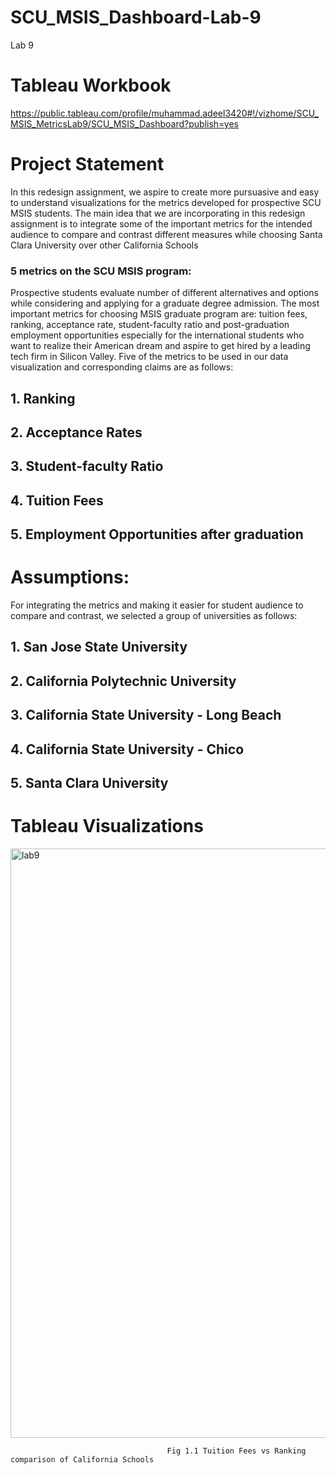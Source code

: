 # SCU_MSIS_Dashboard-Lab-9
Lab 9

# Tableau Workbook

https://public.tableau.com/profile/muhammad.adeel3420#!/vizhome/SCU_MSIS_MetricsLab9/SCU_MSIS_Dashboard?publish=yes

# Project Statement

In this redesign assignment, we aspire to create more pursuasive and easy to understand visualizations for the metrics developed for prospective SCU MSIS students. The main idea that we are incorporating in this redesign assignment is to integrate some of the important metrics for the intended audience to compare and contrast different measures while choosing Santa Clara University over other California Schools

### 5 metrics on the SCU MSIS program:

Prospective students evaluate number of different alternatives and options while considering and applying for a graduate degree admission. The most important metrics for choosing MSIS graduate program are: tuition fees, ranking, acceptance rate, student-faculty ratio and post-graduation employment opportunities especially for the international students who want to realize their American dream and aspire to get hired by a leading tech firm in Silicon Valley. Five of the metrics to be used in our data visualization and corresponding claims are as follows:

## 1. Ranking
## 2. Acceptance Rates
## 3.	Student-faculty Ratio
## 4.	Tuition Fees
## 5.	Employment Opportunities after graduation

# Assumptions:

For integrating the metrics and making it easier for student audience to compare and contrast, we selected a group of universities as follows:

## 1. San Jose State University
## 2. California Polytechnic University
## 3.	California State University - Long Beach
## 4.	California State University - Chico
## 5.	Santa Clara University

# Tableau Visualizations

<img width="943" alt="lab9" src="https://user-images.githubusercontent.com/31932632/32977549-39ae603c-cbe4-11e7-9549-4e8042b80605.png">

                                       Fig 1.1 Tuition Fees vs Ranking comparison of California Schools

